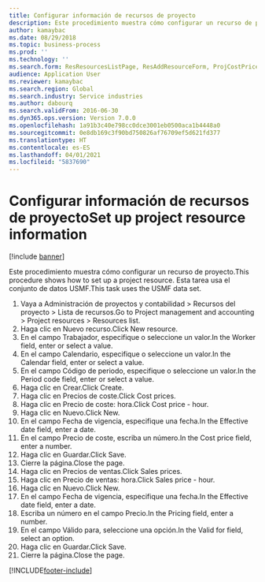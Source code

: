 ```yaml
---
title: Configurar información de recursos de proyecto
description: Este procedimiento muestra cómo configurar un recurso de proyecto.
author: kamaybac
ms.date: 08/29/2018
ms.topic: business-process
ms.prod: ''
ms.technology: ''
ms.search.form: ResResourcesListPage, ResAddResourceForm, ProjCostPriceHour, ProjSalesPriceHour
audience: Application User
ms.reviewer: kamaybac
ms.search.region: Global
ms.search.industry: Service industries
ms.author: dabourq
ms.search.validFrom: 2016-06-30
ms.dyn365.ops.version: Version 7.0.0
ms.openlocfilehash: 1a91b3c40e798cc0dce3001eb0500aca1b4448a0
ms.sourcegitcommit: 0e8db169c3f90bd750826af76709ef5d621fd377
ms.translationtype: HT
ms.contentlocale: es-ES
ms.lasthandoff: 04/01/2021
ms.locfileid: "5837690"
---
```

# <a name="set-up-project-resource-information"></a><span data-ttu-id="e6efc-103">Configurar información de recursos de proyecto</span><span class="sxs-lookup"><span data-stu-id="e6efc-103">Set up project resource information</span></span>

[!include [banner](../../includes/banner.md)]

<span data-ttu-id="e6efc-104">Este procedimiento muestra cómo configurar un recurso de proyecto.</span><span class="sxs-lookup"><span data-stu-id="e6efc-104">This procedure shows how to set up a project resource.</span></span> <span data-ttu-id="e6efc-105">Esta tarea usa el conjunto de datos USMF.</span><span class="sxs-lookup"><span data-stu-id="e6efc-105">This task uses the USMF data set.</span></span>

1. <span data-ttu-id="e6efc-106">Vaya a Administración de proyectos y contabilidad > Recursos del proyecto > Lista de recursos.</span><span class="sxs-lookup"><span data-stu-id="e6efc-106">Go to Project management and accounting > Project resources > Resources list.</span></span>
2. <span data-ttu-id="e6efc-107">Haga clic en Nuevo recurso.</span><span class="sxs-lookup"><span data-stu-id="e6efc-107">Click New resource.</span></span>
3. <span data-ttu-id="e6efc-108">En el campo Trabajador, especifique o seleccione un valor.</span><span class="sxs-lookup"><span data-stu-id="e6efc-108">In the Worker field, enter or select a value.</span></span>
4. <span data-ttu-id="e6efc-109">En el campo Calendario, especifique o seleccione un valor.</span><span class="sxs-lookup"><span data-stu-id="e6efc-109">In the Calendar field, enter or select a value.</span></span>
5. <span data-ttu-id="e6efc-110">En el campo Código de periodo, especifique o seleccione un valor.</span><span class="sxs-lookup"><span data-stu-id="e6efc-110">In the Period code field, enter or select a value.</span></span>
6. <span data-ttu-id="e6efc-111">Haga clic en Crear.</span><span class="sxs-lookup"><span data-stu-id="e6efc-111">Click Create.</span></span>
7. <span data-ttu-id="e6efc-112">Haga clic en Precios de coste.</span><span class="sxs-lookup"><span data-stu-id="e6efc-112">Click Cost prices.</span></span>
8. <span data-ttu-id="e6efc-113">Haga clic en Precio de coste: hora.</span><span class="sxs-lookup"><span data-stu-id="e6efc-113">Click Cost price - hour.</span></span>
9. <span data-ttu-id="e6efc-114">Haga clic en Nuevo.</span><span class="sxs-lookup"><span data-stu-id="e6efc-114">Click New.</span></span>
10. <span data-ttu-id="e6efc-115">En el campo Fecha de vigencia, especifique una fecha.</span><span class="sxs-lookup"><span data-stu-id="e6efc-115">In the Effective date field, enter a date.</span></span>
11. <span data-ttu-id="e6efc-116">En el campo Precio de coste, escriba un número.</span><span class="sxs-lookup"><span data-stu-id="e6efc-116">In the Cost price field, enter a number.</span></span>
12. <span data-ttu-id="e6efc-117">Haga clic en Guardar.</span><span class="sxs-lookup"><span data-stu-id="e6efc-117">Click Save.</span></span>
13. <span data-ttu-id="e6efc-118">Cierre la página.</span><span class="sxs-lookup"><span data-stu-id="e6efc-118">Close the page.</span></span>
14. <span data-ttu-id="e6efc-119">Haga clic en Precios de ventas.</span><span class="sxs-lookup"><span data-stu-id="e6efc-119">Click Sales prices.</span></span>
15. <span data-ttu-id="e6efc-120">Haga clic en Precio de ventas: hora.</span><span class="sxs-lookup"><span data-stu-id="e6efc-120">Click Sales price - hour.</span></span>
16. <span data-ttu-id="e6efc-121">Haga clic en Nuevo.</span><span class="sxs-lookup"><span data-stu-id="e6efc-121">Click New.</span></span>
17. <span data-ttu-id="e6efc-122">En el campo Fecha de vigencia, especifique una fecha.</span><span class="sxs-lookup"><span data-stu-id="e6efc-122">In the Effective date field, enter a date.</span></span>
18. <span data-ttu-id="e6efc-123">Escriba un número en el campo Precio.</span><span class="sxs-lookup"><span data-stu-id="e6efc-123">In the Pricing field, enter a number.</span></span>
19. <span data-ttu-id="e6efc-124">En el campo Válido para, seleccione una opción.</span><span class="sxs-lookup"><span data-stu-id="e6efc-124">In the Valid for field, select an option.</span></span>
20. <span data-ttu-id="e6efc-125">Haga clic en Guardar.</span><span class="sxs-lookup"><span data-stu-id="e6efc-125">Click Save.</span></span>
21. <span data-ttu-id="e6efc-126">Cierre la página.</span><span class="sxs-lookup"><span data-stu-id="e6efc-126">Close the page.</span></span>



[!INCLUDE[footer-include](../../../includes/footer-banner.md)]